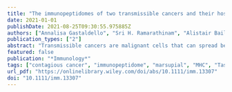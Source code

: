 ```yaml
---
title: "The immunopeptidomes of two transmissible cancers and their host have a common, dominant peptide motif"
date: 2021-01-01
publishDate: 2021-08-25T09:30:55.975885Z
authors: ["Annalisa Gastaldello", "Sri H. Ramarathinam", "Alistair Bailey", "Rachel Owen", "Steven Turner", "N. Kontouli", "Tim Elliott", "Paul Skipp", "Anthony W. Purcell", "Hannah V. Siddle"]
publication_types: ["2"]
abstract: "Transmissible cancers are malignant cells that can spread between individuals of a population, akin to both a parasite and a mobile graft. The survival of the Tasmanian devil, the largest remaining marsupial carnivore, is threatened by the remarkable emergence of two independent lineages of transmissible cancer, devil facial tumour (DFT) 1 and devil facial tumour 2 (DFT2). To aid the development of a vaccine and to interrogate how histocompatibility barriers can be overcome, we analysed the peptides bound to major histocompatibility complex class I (MHC-I) molecules from Tasmanian devil cells and representative cell lines of each transmissible cancer. Here, we show that DFT1 + IFN-γ and DFT2 cell lines express a restricted repertoire of MHC-I allotypes compared with fibroblast cells, potentially reducing the breadth of peptide presentation. Comparison of the peptidomes from DFT1 + IFNγ, DFT2 and host fibroblast cells demonstrates a dominant motif, despite differences in MHC-I allotypes between the cell lines, with preference for a hydrophobic leucine residue at position 3 and position Ω of peptides. DFT1 and DFT2 both present peptides derived from neural proteins, which reflects a shared cellular origin that could be exploited for vaccine design. These results suggest that polymorphisms in MHC-I molecules between tumours and host can be ‘hidden’ by a common peptide motif, providing the potential for permissive passage of infectious cells and demonstrating complexity in mammalian histocompatibility barriers."
featured: false
publication: "*Immunology*"
tags: ["contagious cancer", "immunopeptidome", "marsupial", "MHC", "Tasmanian devil", "Transmissible cancer"]
url_pdf: "https://onlinelibrary.wiley.com/doi/abs/10.1111/imm.13307"
doi: "10.1111/imm.13307"
---
```



